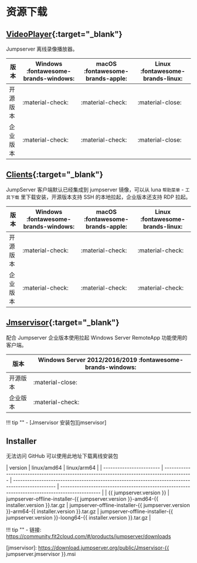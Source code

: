 # 资源下载

## [VideoPlayer](https://github.com/jumpserver/VideoPlayer/releases){:target="_blank"}

Jumpserver 离线录像播放器。

| 版本     | Windows :fontawesome-brands-windows: |  macOS :fontawesome-brands-apple: | Linux :fontawesome-brands-linux: |
| ------- | ------------------------------------ | --------------------------------- | -------------------------------- |
| 开源版本 | :material-check:                     | :material-check:                  | :material-close:                 |
| 企业版本 | :material-check:                     | :material-check:                  | :material-close:                 |

## [Clients](https://github.com/jumpserver/clients/releases){:target="_blank"}

JumpServer 客户端默认已经集成到 jumpserver 镜像，可以从 luna `帮助菜单` - `工具下载` 里下载安装，开源版本支持 SSH 的本地拉起，企业版本还支持 RDP 拉起。

| 版本     | Windows :fontawesome-brands-windows: |  macOS :fontawesome-brands-apple:   | Linux :fontawesome-brands-linux: |
| ------- | ------------------------------------ | ----------------------------------- | -------------------------------- |
| 开源版本 | :material-check:                     | :material-check:                    | :material-check:                 |
| 企业版本 | :material-check:                     | :material-check:                    | :material-check:                 |

## [Jmservisor](https://github.com/jumpserver/Jmservisor/releases){:target="_blank"}

配合 Jumpserver 企业版本使用拉起 Windows Server RemoteApp 功能使用的客户端。

| 版本     | Windows Server 2012/2016/2019 :fontawesome-brands-windows: |
| ------- | ----------------------------------------------------------- |
| 开源版本 | :material-close:                                           |
| 企业版本 | :material-check:                                           |

!!! tip ""
    - [Jmservisor 安装包][jmservisor]

## Installer

无法访问 GitHub 可以使用此地址下载离线安装包

| version                  | linux/amd64                                                                                | linux/arm64                                                                              |
| ------------------------ | ------------------------------------------------------------------------------------------ | ------------------------------------------------------------------------------------------------ | ----------------------------------------------------------------------------------------------- |
| {{ jumpserver.version }} | jumpserver-offline-installer-{{ jumpserver.version }}-amd64-{{ installer.version }}.tar.gz | jumpserver-offline-installer-{{ jumpserver.version }}-arm64-{{ installer.version }}.tar.gz | jumpserver-offline-installer-{{ jumpserver.version }}-loong64-{{ installer.version }}.tar.gz |

!!! tip ""
    - 链接: https://community.fit2cloud.com/#/products/jumpserver/downloads

[jmservisor]: https://download.jumpserver.org/public/Jmservisor-{{ jumpserver.jmservisor }}.msi
